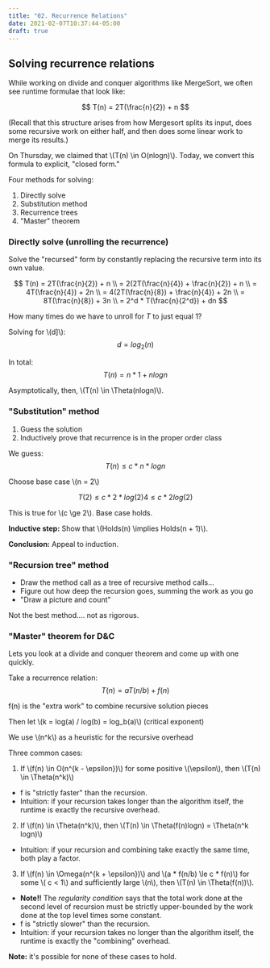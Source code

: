 ```yaml
---
title: "02. Recurrence Relations"
date: 2021-02-07T10:37:44-05:00
draft: true
---
```


## Solving recurrence relations
While working on divide and conquer algorithms like MergeSort, we often see runtime formulae that look like:

$$
    T(n) = 2T(\frac{n}{2}) + n
$$

(Recall that this structure arises from how Mergesort splits its input, does some recursive work on either half, and then does some linear work to merge its results.)

On Thursday, we claimed that \\(T(n) \in O(nlogn)\\). Today, we convert this formula to explicit, "closed form."

Four methods for solving:
1. Directly solve
2. Substitution method
3. Recurrence trees
4. "Master" theorem

### Directly solve (unrolling the recurrence)
Solve the "recursed" form by constantly replacing the recursive term into its own value.

$$
    T(n) = 2T(\frac{n}{2}) + n \\
    = 2(2T(\frac{n}{4}) + \frac{n}{2}) + n \\
    = 4T(\frac{n}{4}) + 2n \\
    = 4(2T(\frac{n}{8}) + \frac{n}{4}) + 2n \\
    = 8T(\frac{n}{8}) + 3n \\
    = 2^d * T(\frac{n}{2^d}) + dn
$$

How many times do we have to unroll for $T$ to just equal 1?

Solving for \\(d]\\):
$$
    d = log_2 (n)
$$

In total:
$$
    T(n) = n * 1 + nlogn
$$

Asymptotically, then, \\(T(n) \in \Theta(nlogn)\\).

### "Substitution" method
1. Guess the solution
2. Inductively prove that recurrence is in the proper order class

We guess:
$$
T(n) \le c * n * logn
$$

Choose base case \\(n = 2\\)

$$
    T(2) \le c * 2 * log(2)
    4 \le c * 2log(2)
$$

This is true for \\(c \ge 2\\). Base case holds.

**Inductive step:** Show that \\(Holds(n) \implies Holds(n + 1)\\).

**Conclusion:** Appeal to induction.

### "Recursion tree" method
- Draw the method call as a tree of recursive method calls...
- Figure out how deep the recursion goes, summing the work as you go
- "Draw a picture and count"

Not the best method.... not as rigorous.

### "Master" theorem for D&C
Lets you look at a divide and conquer theorem and come up with one quickly.

Take a recurrence relation:
$$
    T(n) = a T(n/b) + f(n)
$$

f(n) is the "extra work" to combine recursive solution pieces

Then let \\(k = log(a) / log(b) = log_b(a)\\) (critical exponent)

We use \\(n^k\\) as a heuristic for the recursive overhead

Three common cases:
1. If \\(f(n) \in O(n^{k - \epsilon})\\) for some positive \\(\epsilon\\), then \\(T(n) \in \Theta(n^k)\\)
- f is "strictly faster" than the recursion.
- Intuition: if your recursion takes longer than the algorithm itself, the runtime is exactly the recursive overhead.

2. If \\(f(n) \in \Theta(n^k)\\), then \\(T(n) \in \Theta(f(n)logn) = \Theta(n^k logn)\\)
- Intuition: if your recursion and combining take exactly the same time, both play a factor.

3. If \\(f(n) \in \Omega(n^{k + \epsilon})\\) and \\(a * f(n/b) \le c * f(n)\\) for some \\( c < 1\\) and sufficiently large \\(n\\), then \\(T(n) \in \Theta(f(n))\\).
- **Note!!** The _regularity condition_ says that the total work done at the second level of recursion must be strictly upper-bounded by the work done at the top level times some constant.
- f is "strictly slower" than the recursion.
- Intuition: if your recursion takes no longer than the algorithm itself, the runtime is exactly the "combining" overhead.

**Note:** it's possible for none of these cases to hold.